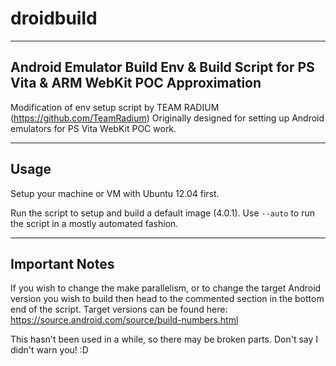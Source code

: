 droidbuild
========
-------
Android Emulator Build Env & Build Script for PS Vita & ARM WebKit POC Approximation 
-------
Modification of env setup script by TEAM RADIUM (https://github.com/TeamRadium)
Originally designed for setting up Android emulators for PS Vita WebKit POC work.

-------
Usage
-------

Setup your machine or VM with Ubuntu 12.04 first.

Run the script to setup and build a default image (4.0.1).
Use `--auto` to run the script in a mostly automated fashion.

-------
Important Notes
-------

If you wish to change the make parallelism, or to change the target Android version you wish to build then head to the commented section in the bottom end of the script.
Target versions can be found here: https://source.android.com/source/build-numbers.html

This hasn't been used in a while, so there may be broken parts. Don't say I didn't warn you! :D
